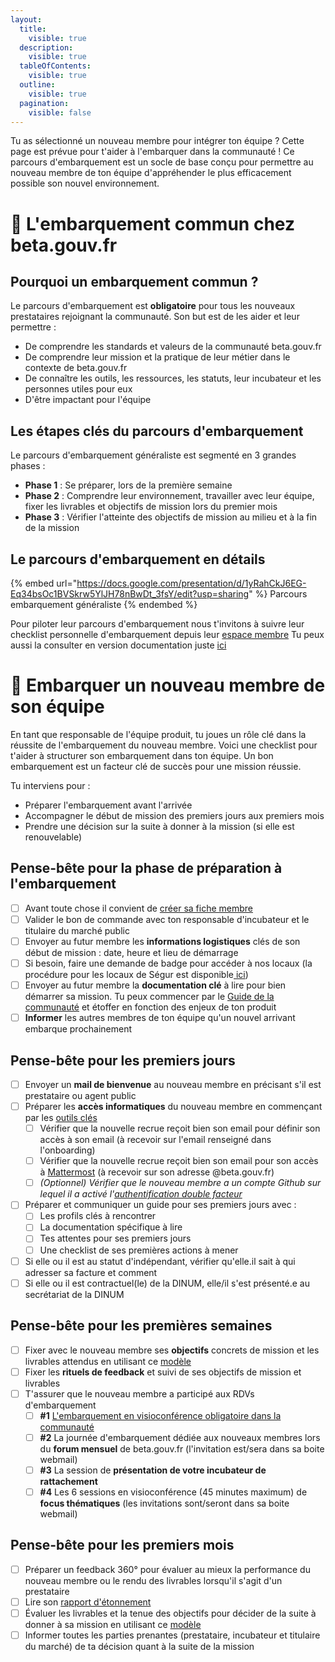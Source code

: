 ```yaml
---
layout:
  title:
    visible: true
  description:
    visible: true
  tableOfContents:
    visible: true
  outline:
    visible: true
  pagination:
    visible: false
---
```


Tu as sélectionné un nouveau membre pour intégrer ton équipe ? Cette page est prévue pour t'aider à l'embarquer dans la communauté ! 
Ce parcours d'embarquement est un socle de base conçu pour permettre au nouveau membre de ton équipe d'appréhender le plus efficacement possible son nouvel environnement.

# 🐥 L'embarquement commun chez beta.gouv.fr

## Pourquoi un embarquement commun ?

Le parcours d'embarquement est **obligatoire** pour tous les nouveaux prestataires rejoignant la communauté. Son but est de les aider et leur permettre :
- De comprendre les standards et valeurs de la communauté beta.gouv.fr
- De comprendre leur mission et la pratique de leur métier dans le contexte de beta.gouv.fr
- De connaître les outils, les ressources, les statuts, leur incubateur et les personnes utiles pour eux
- D'être impactant pour l'équipe

## Les étapes clés du parcours d'embarquement

Le parcours d'embarquement généraliste est segmenté en 3 grandes phases :
- **Phase 1** : Se préparer, lors de la première semaine 
- **Phase 2** : Comprendre leur environnement, travailler avec leur équipe, fixer les livrables et objectifs de mission lors du premier mois
- **Phase 3** : Vérifier l'atteinte des objectifs de mission au milieu et à la fin de la mission

## Le parcours d'embarquement en détails

{% embed url="https://docs.google.com/presentation/d/1yRahCkJ6EG-Eq34bsOc1BVSkrw5YlJH78nBwDt_3fsY/edit?usp=sharing" %}
Parcours embarquement généraliste
{% endembed %}

Pour piloter leur parcours d'embarquement nous t'invitons à suivre leur checklist personnelle d'embarquement depuis leur [espace membre](https://espace-membre.incubateur.net/dashboard)
Tu peux aussi la consulter en version documentation juste [ici](https://doc.incubateur.net/communaute/travailler-chez-beta.gouv.fr/to-do-darrivee)

# 🚟 Embarquer un nouveau membre de son équipe

En tant que responsable de l'équipe produit, tu joues un rôle clé dans la réussite de l'embarquement du nouveau membre. Voici une checklist pour t'aider à structurer son embarquement dans ton équipe. Un bon embarquement est un facteur clé de succès pour une mission réussie.

Tu interviens pour : 
- Préparer l'embarquement avant l'arrivée
- Accompagner le début de mission des premiers jours aux premiers mois
- Prendre une décision sur la suite à donner à la mission (si elle est renouvelable)

## Pense-bête pour la phase de préparation à l'embarquement

* [ ] Avant toute chose il convient de [créer sa fiche membre](https://espace-membre.incubateur.net/community/create)
* [ ] Valider le bon de commande avec ton responsable d'incubateur et le titulaire du marché public
* [ ] Envoyer au futur membre les **informations logistiques** clés de son début de mission : date, heure et lieu de démarrage
* [ ] Si besoin, faire une demande de badge pour accéder à nos locaux (la procédure pour les locaux de Ségur est disponible[ ici](../../travailler-chez-beta.gouv.fr/vie-quotidienne-et-bien-etre/travailler-dans-les-lieux-partages/locaux/faire-une-demande-de-badge.md))
* [ ] Envoyer au futur membre la **documentation clé** à lire pour bien démarrer sa mission. Tu peux commencer par le [Guide de la communauté](https://doc.incubateur.net/communaute) et étoffer en fonction des enjeux de ton produit
* [ ] **Informer** les autres membres de ton équipe qu'un nouvel arrivant embarque prochainement

## Pense-bête pour les premiers jours

* [ ] Envoyer un **mail de bienvenue** au nouveau membre en précisant s'il est prestataire ou agent public
* [ ] Préparer les **accès informatiques** du nouveau membre en commençant par les [outils clés](https://doc.incubateur.net/communaute/les-outils-de-la-communaute/autres-services)
  * [ ] Vérifier que la nouvelle recrue reçoit bien son email pour définir son accès à son email (à recevoir sur l'email renseigné dans l'onboarding)
  * [ ] Vérifier que la nouvelle recrue reçoit bien son email pour son accès à [Mattermost](https://mattermost.incubateur.net) (à recevoir sur son adresse @beta.gouv.fr)
  * [ ] _(Optionnel) Vérifier que le nouveau membre a un compte Github sur lequel il a activé l'_[_authentification double facteur_](https://ma-vie-administrative.fr/particuliers/ma-vie-connectee/authentification-double-facteur/)
* [ ] Préparer et communiquer un guide pour ses premiers jours avec :
  * [ ] Les profils clés à rencontrer
  * [ ] La documentation spécifique à lire
  * [ ] Tes attentes pour ses premiers jours
  * [ ] Une checklist de ses premières actions à mener
* [ ] Si elle ou il est au statut d'indépendant, vérifier qu'elle.il sait à qui adresser sa facture et comment
* [ ] Si elle ou il est contractuel(le) de la DINUM, elle/il s'est présenté.e au secrétariat de la DINUM

## Pense-bête pour les premières semaines

* [ ] Fixer avec le nouveau membre ses **objectifs** concrets de mission et les livrables attendus en utilisant ce [modèle](https://docs.numerique.gouv.fr/docs/be5ddf8c-83bf-42b9-96f5-8d5aed18dd98/)
* [ ] Fixer les **rituels de feedback** et suivi de ses objectifs de mission et livrables
* [ ] T'assurer que le nouveau membre a participé aux RDVs d'embarquement
  * [ ] **#1** [L'embarquement en visioconférence obligatoire dans la communauté](embarquement-dans-la-communaute.md)
  * [ ] **#2** La journée d'embarquement dédiée aux nouveaux membres lors du **forum mensuel** de beta.gouv.fr (l'invitation est/sera dans sa boite webmail)
  * [ ] **#3** La session de **présentation de votre incubateur de rattachement**
  * [ ] **#4** Les 6 sessions en visioconférence (45 minutes maximum) de **focus thématiques** (les invitations sont/seront dans sa boite webmail)

## Pense-bête pour les premiers mois

* [ ] Préparer un feedback 360° pour évaluer au mieux la performance du nouveau membre ou le rendu des livrables lorsqu'il s'agit d'un prestataire
* [ ] Lire son [rapport d'étonnement](https://docs.numerique.gouv.fr/docs/5bf47fbb-7620-4b01-a61e-035104fee33f/)
* [ ] Évaluer les livrables et la tenue des objectifs pour décider de la suite à donner à sa mission en utilisant ce [modèle](https://docs.numerique.gouv.fr/docs/be5ddf8c-83bf-42b9-96f5-8d5aed18dd98/)
* [ ] Informer toutes les parties prenantes (prestataire, incubateur et titulaire du marché) de ta décision quant à la suite de la mission
